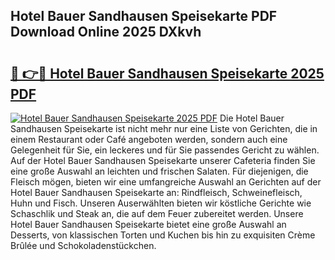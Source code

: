 ## Hotel Bauer Sandhausen Speisekarte PDF Download Online 2025 DXkvh

# <h2><a href="http://gc703u.nevu.top/?p=Hotel+Bauer+Sandhausen+Speisekarte">🔗 👉🔴 Hotel Bauer Sandhausen Speisekarte 2025 PDF</a></h2>

[![Hotel Bauer Sandhausen Speisekarte 2025 PDF](https://i.imgur.com/dBaPXMq.png)](http://gc703u.nevu.top/?p=Hotel+Bauer+Sandhausen+Speisekarte)
Die Hotel Bauer Sandhausen Speisekarte ist nicht mehr nur eine Liste von Gerichten, die in einem Restaurant oder Café angeboten werden, sondern auch eine Gelegenheit für Sie, ein leckeres und für Sie passendes Gericht zu wählen. Auf der Hotel Bauer Sandhausen Speisekarte unserer Cafeteria finden Sie eine große Auswahl an leichten und frischen Salaten. Für diejenigen, die Fleisch mögen, bieten wir eine umfangreiche Auswahl an Gerichten auf der Hotel Bauer Sandhausen Speisekarte an: Rindfleisch, Schweinefleisch, Huhn und Fisch. Unseren Auserwählten bieten wir köstliche Gerichte wie Schaschlik und Steak an, die auf dem Feuer zubereitet werden. Unsere Hotel Bauer Sandhausen Speisekarte bietet eine große Auswahl an Desserts, von klassischen Torten und Kuchen bis hin zu exquisiten Crème Brûlée und Schokoladenstückchen.
